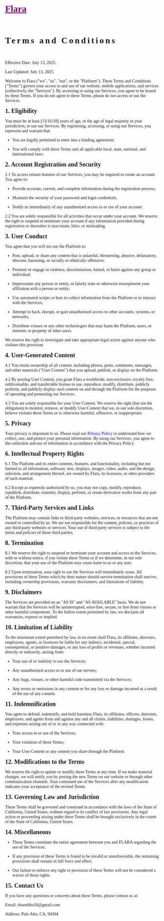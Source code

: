 <html lang="en">
<meta charset="UTF-8">
<title>Flara</title>
<meta name="viewport" content="width=device-width,initial-scale=1">
<link rel="stylesheet" href="https://www.w3schools.com/w3css/4/w3.css">
<style>
body {font-family:"Times New Roman", serif}
h1,h2,h3,h4,h5,h6 {font-family:serif; letter-spacing:5px}
</style>
<body>

<!-- Navigation (Sits on top) -->
<div class="w3-top w3-bar w3-white w3-padding w3-card w3-wide">
<a href="#home" class="w3-bar-item w3-button" style="font-size: 30px; color: purple; font-weight: bold;">Flara</a>

</div>

<!-- Start Content -->
<div id="home" class="w3-content">

<!-- Image in Display Container -->
<div class="w3-padding-top-48">
<div class="w3-display-container">
<br><br>

</div>
</div>
<h1 class="w3-center" style="font-weight: bold;">Terms and Conditions</h1><br>

<p>Effective Date: July 13, 2025.</p>
<p>Last Updated: July 13, 2025.</p>
<p>Welcome to Flara ("we", "us", "our", or the "Platform"). These Terms and Conditions ("Terms") govern your access to and use of our website, mobile applications, and services (collectively, the "Services"). By accessing or using our Services, you agree to be bound by these Terms. If you do not agree to these Terms, please do not access or use the Services.
</p>

<!-- About -->
<div>
<span style="font-size: 20px; font-weight: bold;">1. Eligibility</span>
<p>You must be at least [13/16/18] years of age, or the age of legal majority in your jurisdiction, to use our Services. By registering, accessing, or using our Services, you represent and warrant that:</p>

<ul>
<li><p>You are legally permitted to enter into a binding agreement;</p></li>
<li><p>You will comply with these Terms and all applicable local, state, national, and international laws.</p></li>
</ul>
</div>

<div>
<span style="font-size: 20px; font-weight: bold;">2. Account Registration and Security</span>
<p>2.1 To access certain features of our Services, you may be required to create an account. You agree to:</p>

<ul>
<li><p>Provide accurate, current, and complete information during the registration process;</p></li>
<li><p>Maintain the security of your password and login credentials;</p></li>
<li><p>Notify us immediately of any unauthorized access to or use of your account.</p></li>
</ul>

<p>2.2 You are solely responsible for all activities that occur under your account. We reserve the right to suspend or terminate your account if any information provided during registration or thereafter is inaccurate, false, or misleading.</p>
</div>

<div>
<span style="font-size: 20px; font-weight: bold;">3. User Conduct</span>
<p>You agree that you will not use the Platform to:</p>

<ul>
<li><p>Post, upload, or share any content that is unlawful, threatening, abusive, defamatory, obscene, harassing, or racially or ethnically offensive;</p></li>
<li><p>Promote or engage in violence, discrimination, hatred, or harm against any group or individual;</p></li>
<li><p>Impersonate any person or entity, or falsely state or otherwise misrepresent your affiliation with a person or entity;</p></li>
<li><p>Use automated scripts or bots to collect information from the Platform or to interact with the Services;</p></li>
<li><p>Attempt to hack, disrupt, or gain unauthorized access to other accounts, systems, or networks;</p></li>
<li><p>Distribute viruses or any other technologies that may harm the Platform, users, or interests or property of other users.</p></li>
</ul>

<p>We reserve the right to investigate and take appropriate legal action against anyone who violates this provision.</p>
</div>

<div>
<span style="font-size: 20px; font-weight: bold;">4. User-Generated Content</span>
<p>4.1 You retain ownership of all content, including photos, posts, comments, messages, and other materials ("User Content") that you upload, publish, or display on the Platform.</p>
<p>4.2 By posting User Content, you grant Flara a worldwide, non-exclusive, royalty-free, sublicensable, and transferable license to use, reproduce, modify, distribute, publicly perform, and publicly display such content on and through the Platform for the purposes of operating and promoting our Services.</p>
<p>4.3 You are solely responsible for your User Content. We reserve the right (but not the obligation) to monitor, remove, or modify User Content that we, in our sole discretion, believe violates these Terms or is otherwise harmful, offensive, or inappropriate.</p>
</div>

<div>
<span style="font-size: 20px; font-weight: bold;">5. Privacy</span>
<p>Your privacy is important to us. Please read our <a style="text-decoration: none; color: blue;" href="privacy.html">Privacy Policy</a> to understand how we collect, use, and protect your personal information. By using our Services, you agree to the collection and use of information in accordance with the Privacy Policy.</p>
</div>

<div>
<span style="font-size: 20px; font-weight: bold;">6. Intellectual Property Rights</span>
<p>6.1 The Platform and its entire contents, features, and functionality, including but not limited to all information, software, text, displays, images, video, audio, and the design, selection, and arrangement thereof, are owned by Flara, its licensors, or other providers of such material.</p>
<p>6.2 Except as expressly authorized by us, you may not copy, modify, reproduce, republish, distribute, transmit, display, perform, or create derivative works from any part of the Platform.</p>
</div>

<div>
<span style="font-size: 20px; font-weight: bold;">7. Third-Party Services and Links</span>
<p>The Platform may contain links to third-party websites, services, or resources that are not owned or controlled by us. We are not responsible for the content, policies, or practices of any third-party websites or services. Your use of third-party services is subject to the terms and policies of those third parties.</p>
</div>

<div>
<span style="font-size: 20px; font-weight: bold;">8. Termination</span>
<p>8.1 We reserve the right to suspend or terminate your account and access to the Services, with or without notice, if you violate these Terms or if we determine, in our sole discretion, that your use of the Platform may cause harm to us or any user.</p>
<p>8.2 Upon termination, your right to use the Services will immediately cease. All provisions of these Terms which by their nature should survive termination shall survive, including ownership provisions, warranty disclaimers, and limitations of liability.</p>
</div>

<div>
<span style="font-size: 20px; font-weight: bold;">9. Disclaimers</span>
<p>The Services are provided on an "AS IS" and "AS AVAILABLE" basis. We do not warrant that the Services will be uninterrupted, error-free, secure, or free from viruses or other harmful components. To the fullest extent permitted by law, we disclaim all warranties, express or implied.</p>
</div>

<div>
<span style="font-size: 20px; font-weight: bold;">10. Limitation of Liability</span>
<p>To the maximum extent permitted by law, in no event shall Flara, its affiliates, directors, employees, agents, or licensors be liable for any indirect, incidental, special, consequential, or punitive damages, or any loss of profits or revenues, whether incurred directly or indirectly, arising from:</p>

<ul>
<li><p>Your use of or inability to use the Services;</p></li>
<li><p>Any unauthorized access to or use of our servers;</p></li>
<li><p>Any bugs, viruses, or other harmful code transmitted via the Services;</p></li>
<li><p>Any errors or omissions in any content or for any loss or damage incurred as a result of the use of any content.</p></li>
</ul>
</div>

<div>
<span style="font-size: 20px; font-weight: bold;">11. Indemnification</span>
<p>You agree to defend, indemnify, and hold harmless Flara, its affiliates, officers, directors, employees, and agents from and against any and all claims, liabilities, damages, losses, and expenses arising out of or in any way connected with:</p>

<ul>
<li><p>Your access to or use of the Services;</p></li>
<li><p>Your violation of these Terms;</p></li>
<li><p>Your User Content or any content you share through the Platform.</p></li>
</ul>
</div>

<div>
<span style="font-size: 20px; font-weight: bold;">12. Modifications to the Terms</span>
<p>We reserve the right to update or modify these Terms at any time. If we make material changes, we will notify you by posting the new Terms on our website or through other communication channels. Your continued use of the Services after any modification indicates your acceptance of the revised Terms.</p>
</div>

<div>
<span style="font-size: 20px; font-weight: bold;">13. Governing Law and Jurisdiction</span>
<p>These Terms shall be governed and construed in accordance with the laws of the State of California, United States, without regard to its conflict of law provisions. Any legal action or proceeding arising under these Terms shall be brought exclusively in the courts of the State of California, United States.</p>
</div>

<div>
<span style="font-size: 20px; font-weight: bold;">14. Miscellaneous</span>

<ul>
<li><p>These Terms constitute the entire agreement between you and FLARA regarding the use of the Services.</p></li>
<li><p>If any provision of these Terms is found to be invalid or unenforceable, the remaining provisions shall remain in full force and effect.</p></li>
<li><p>Our failure to enforce any right or provision of these Terms will not be considered a waiver of those rights.</p></li>
</ul>
</div>

<div>
<span style="font-size: 20px; font-weight: bold;">15. Contact Us</span>
<p>If you have any questions or concerns about these Terms, please contact us at:</p>
<p>Email: shwethha10@gmail.com</p>
<p>Address: Palo Alto, CA, 94304</p>
</div><br><br><br><br>
 

<!-- End Content -->
</div>

</body>
</html>
